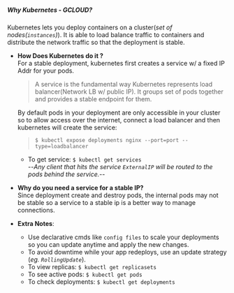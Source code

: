 ##### Why Kubernetes - GCLOUD?
   Kubernetes lets you deploy containers on a cluster(_set of nodes(`instances`)_). It is able to load balance traffic to containers and distribute the network traffic so that the deployment is stable.

* __How Does Kubernetes do it ?__ <br>
   For a stable deployment, kubernetes first creates a service w/ a fixed IP Addr for your pods.
   > A service is the fundamental way Kubernetes represents load balancer(Network LB w/ public IP). It groups set of pods together and provides a stable endpoint for them.

   By default pods in your deployment are only accessible in your cluster so to allow access over the internet, connect a load balancer and then kubernetes will create the service:
   > `$ kubectl expose deployments nginx --port=port --type=loadbalancer`
   
   * To get service: `$ kubectl get services` <br>
   --_Any client that hits the service `ExternalIP` will be routed to the pods behind the service._--

* __Why do you need a service for a stable IP?__ <br>
   Since deployment create and destroy pods, the internal pods may not be stable so a service to a stable ip is a better way to manage connections.

* __Extra Notes__:
   * Use declarative cmds like `config files` to scale your deployments so you can update anytime and apply the new changes.
   * To avoid downtime while your app redeploys, use an update strategy (_eg. `RollingUpdate`_).
   * To view replicas: `$ kubectl get replicasets`
   * To see active pods: `$ kubectl get pods`
   * To check deployments: `$ kubectl get deployments`


